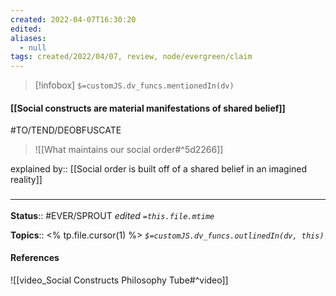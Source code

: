 ```yaml
---
created: 2022-04-07T16:30:20 
edited: 
aliases:
  - null
tags: created/2022/04/07, review, node/evergreen/claim
---
```

> [!infobox]
`$=customJS.dv_funcs.mentionedIn(dv)`

#### [[Social constructs are material manifestations of shared belief]]

#TO/TEND/DEOBFUSCATE 
> ![[What maintains our social order#^5d2266]]

explained by:: [[Social order is built off of a shared belief in an imagined reality]]



### <hr class="footnote"/>

**Status**:: #EVER/SPROUT
*edited `=this.file.mtime`*

**Topics**:: <% tp.file.cursor(1) %>
*`$=customJS.dv_funcs.outlinedIn(dv, this)`*

#### References
![[video_Social Constructs Philosophy Tube#^video]]
